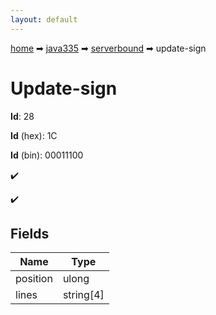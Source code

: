 ```yaml
---
layout: default
---
```


[home](/) ➡ [java335](/protocol/java335) ➡ [serverbound](/protocol/java335/serverbound) ➡ update-sign

# Update-sign

**Id**: 28

**Id** (hex): 1C

**Id** (bin): 00011100

✔️

✔️

## Fields

Name | Type
---|---
position | ulong
lines | string[4]

